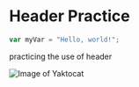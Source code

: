 # Header Practice

``` javascript
var myVar = "Hello, world!";
```

practicing the use of header

![Image of Yaktocat](https://octodex.github.com/images/yaktocat.png)
